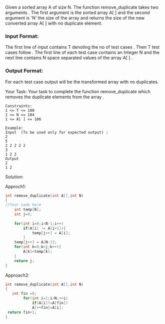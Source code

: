 Given a sorted array A of size N. The function remove_duplicate takes two arguments . The first argument is the sorted array A[ ] and the second argument is 'N' the size of the array and returns the size of the new converted array A[ ] with no duplicate element.

### Input Format:
The first line of input contains T denoting the no of test cases . Then T test cases follow . The first line of each test case contains an Integer N and the next line contains N space separated values of the array A[ ] .

### Output Format:
For each test case output will be the transformed array with no duplicates.

Your Task:
Your task to complete the function remove_duplicate which removes the duplicate  elements from the array .
```
Constraints:
1 <= T <= 100
1 <= N <= 104
1 <= A[ ] <= 106

Example:
Input  (To be used only for expected output) :
2
5
2 2 2 2 2 
3
1 2 2
Output
2
1 2
```

Solution:

Approch1:
```C++
int remove_duplicate(int A[],int N)
{
//Your code here
    int temp[N];
    int j=0;
    
    for(int i=0;i<N-1;i++)
        if(A[i] != A[i+1]){
            temp[j++] = A[i];
        }
    temp[j++] = A[N-1];
    for(int k=0;k<j;k++){
        A[k]=temp[k];
    }
    return j;
}
```
Approach2:
```C++
int remove_duplicate(int A[],int N)
{    
   int fin =0;
		for(int i=1;i<N;++i)
			if(A[i]!=A[fin])
			A[++fin]=A[i];
 return fin+1;
}
